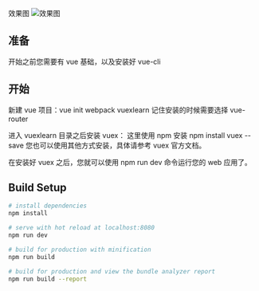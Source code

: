 效果图
![效果图](https://img-blog.csdn.net/20180522122905632?watermark/2/text/aHR0cHM6Ly9ibG9nLmNzZG4ubmV0L3N0YWNrZmluZw==/font/5a6L5L2T/fontsize/400/fill/I0JBQkFCMA==/dissolve/70) 

## 准备
开始之前您需要有 vue 基础，以及安装好 vue-cli

## 开始
新建 vue 项目：vue init webpack vuexlearn 
记住安装的时候需要选择 vue-router

进入 vuexlearn 目录之后安装 vuex： 
这里使用 npm 安装 npm install vuex --save 您也可以使用其他方式安装，具体请参考 vuex 官方文档。

在安装好 vuex 之后，您就可以使用 npm run dev 命令运行您的 web 应用了。

## Build Setup

``` bash
# install dependencies
npm install

# serve with hot reload at localhost:8080
npm run dev

# build for production with minification
npm run build

# build for production and view the bundle analyzer report
npm run build --report
```
